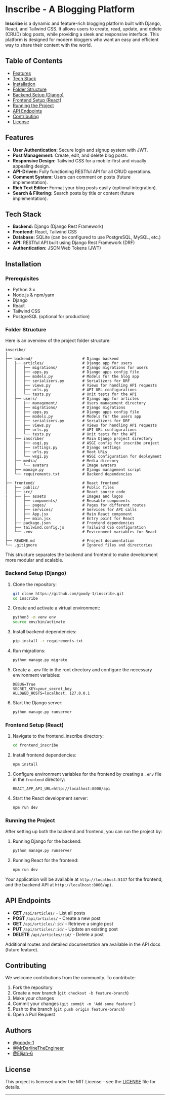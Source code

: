 
# Inscribe - A Blogging Platform

**Inscribe** is a dynamic and feature-rich blogging platform built with Django, React, and Tailwind CSS. It allows users to create, read, update, and delete (CRUD) blog posts, while providing a sleek and responsive interface. This platform is designed for modern bloggers who want an easy and efficient way to share their content with the world.

## Table of Contents

- [Features](#features)
- [Tech Stack](#tech-stack)
- [Installation](#installation)
- [Folder Structure](#folder-structure)
- [Backend Setup (Django)](#backend-setup-django)
- [Frontend Setup (React)](#frontend-setup-react)
- [Running the Project](#running-the-project)
- [API Endpoints](#api-endpoints)
- [Contributing](#contributing)
- [License](#license)

## Features

- **User Authentication:** Secure login and signup system with JWT.
- **Post Management:** Create, edit, and delete blog posts.
- **Responsive Design:** Tailwind CSS for a mobile-first and visually appealing design.
- **API-Driven:** Fully functioning RESTful API for all CRUD operations.
- **Comment System:** Users can comment on posts (future implementation).
- **Rich Text Editor:** Format your blog posts easily (optional integration).
- **Search & Filtering:** Search posts by title or content (future implementation).

## Tech Stack

- **Backend:** Django (Django Rest Framework)
- **Frontend:** React, Tailwind CSS
- **Database:** SQLite (can be configured to use PostgreSQL, MySQL, etc.)
- **API:** RESTful API built using Django Rest Framework (DRF)
- **Authentication:** JSON Web Tokens (JWT)

## Installation

### Prerequisites

- Python 3.x
- Node.js & npm/yarn
- Django
- React
- Tailwind CSS
- PostgreSQL (optional for production)

### Folder Structure

Here is an overview of the project folder structure:

```
inscribe/
│
├── backend/                      # Django backend
│   ├── articles/                 # Django app for users
│   │   ├── migrations/           # Django migrations for users
│   │   ├── apps.py               # Django apps config file
│   │   ├── models.py             # Models for the blog app
│   │   ├── serializers.py        # Serializers for DRF
│   │   ├── views.py              # Views for handling API requests
│   │   ├── urls.py               # API URL configurations
│   │   └── tests.py              # Unit tests for the API
│   ├── users/                    # Django app for articles
│   │   ├── management/           # Users management directory
│   │   ├── migrations/           # Django migrations
│   │   ├── apps.py               # Django apps config file
│   │   ├── models.py             # Models for the users app
│   │   ├── serializers.py        # Serializers for DRF
│   │   ├── views.py              # Views for handling API requests
│   │   ├── urls.py               # API URL configurations
│   │   └── tests.py              # Unit tests for the API
│   ├── inscribe/                 # Main Django project directory
│   │   ├── asgi.py               # ASGI config for inscribe project
│   │   ├── settings.py           # Django settings
│   │   ├── urls.py               # Root URLs
│   │   └── wsgi.py               # WSGI configuration for deployment
│   ├── media/                    # Media direcory
│   │   └── avatars               # Image avatars
│   ├── manage.py                 # Django management script
│   └── requirements.txt          # Backend dependencies
│
├── frontend/                     # React frontend
│   ├── public/                   # Public files
│   ├── src/                      # React source code
|   ├── ├── assets                # Images and logos
│   │   ├── components/           # Reusable components
│   │   ├── pages/                # Pages for different routes
│   │   ├── services/             # Services for API calls
│   │   ├── App.jsx               # Main React component
│   │   ├── main.jsx              # Entry point for React
│   ├── package.json              # Frontend dependencies
│   ├── tailwind.config.js        # Tailwind CSS configuration
│   └── .env                      # Environment variables for React
│
├── README.md                     # Project documentation
└── .gitignore                    # Ignored files and directories
```

This structure separates the backend and frontend to make development more modular and scalable.

### Backend Setup (Django)

1. Clone the repository:

    ```bash
    git clone https://github.com/goody-1/inscribe.git
    cd inscribe
    ```

2. Create and activate a virtual environment:

    ```bash
    python3 -m venv env
    source env/bin/activate
    ```

3. Install backend dependencies:

    ```bash
    pip install -r requirements.txt
    ```

4. Run migrations:

    ```bash
    python manage.py migrate
    ```

5. Create a `.env` file in the root directory and configure the necessary environment variables:

    ```env
    DEBUG=True
    SECRET_KEY=your_secret_key
    ALLOWED_HOSTS=localhost, 127.0.0.1
    ```

6. Start the Django server:

    ```bash
    python manage.py runserver
    ```

### Frontend Setup (React)

1. Navigate to the frontend_inscribe directory:

    ```bash
    cd frontend_inscribe
    ```

2. Install frontend dependencies:

    ```bash
    npm install
    ```

3. Configure environment variables for the frontend by creating a `.env` file in the `frontend` directory:

    ```env
    REACT_APP_API_URL=http://localhost:8000/api
    ```

4. Start the React development server:

    ```bash
    npm run dev
    ```

### Running the Project

After setting up both the backend and frontend, you can run the project by:

1. Running Django for the backend:

    ```bash
    python manage.py runserver
    ```

2. Running React for the frontend:

    ```bash
    npm run dev
    ```

Your application will be available at `http://localhost:5137` for the frontend, and the backend API at `http://localhost:8000/api`.

## API Endpoints

- **GET** `/api/articles/` - List all posts
- **POST** `/api/articles/` - Create a new post
- **GET** `/api/articles/:id/` - Retrieve a single post
- **PUT** `/api/articles/:id/` - Update an existing post
- **DELETE** `/api/articles/:id/` - Delete a post

Additional routes and detailed documentation are available in the API docs (future feature).

## Contributing

We welcome contributions from the community. To contribute:

1. Fork the repository
2. Create a new branch (`git checkout -b feature-branch`)
3. Make your changes
4. Commit your changes (`git commit -m 'Add some feature'`)
5. Push to the branch (`git push origin feature-branch`)
6. Open a Pull Request

## Authors

- [@goody-1](https://www.github.com/goody-1)
- [@MrDarlineTheEngineer](https://www.github.com/MrDarlingTheEngineer)
- [@Elijah-6](https://www.github.com/elijah-6)

## License

This project is licensed under the MIT License - see the [LICENSE](LICENSE) file for details.

---
